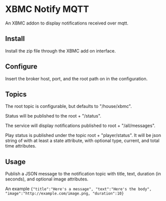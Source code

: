 XBMC Notify MQTT
=============================

An XBMC addon to display notifications received over mqtt.

Install
-------

Install the zip file through the XBMC add on interface.

Configure
---------

Insert the broker host, port, and the root path on in the configuration.

Topics
------

The root topic is configurable, but defaults to "/house/xbmc".

Status will be published to the root + "/status".

The service will display notifications published to root + "/all/messages".

Play status is published under the topic root + "player/status". It will be json string of with at least a state attribute, with optional type, current, and total time attributes.


Usage
-----

Publish a JSON message to the notification topic with title, text, duration (in seconds), and optional image attributes.

An example `{"title":"Here's a message", "text":"Here's the body", "image":"http://example.com/image.png, "duration":10}`
